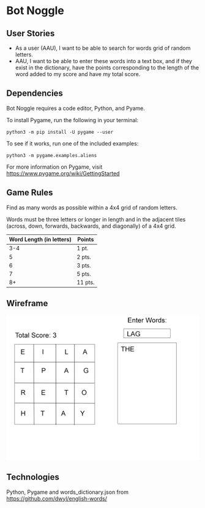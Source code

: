# Bot Noggle

## User Stories
- As a user (AAU), I want to be able to search for words grid of random letters.
- AAU, I want to be able to enter these words into a text box, and if they exist in the dictionary, have the points corresponding to the length of the word added to my score and have my total score.

## Dependencies
Bot Noggle requires a code editor, Python, and Pyame. 

To install Pygame, run the following in your terminal:

```
python3 -m pip install -U pygame --user
```
To see if it works, run one of the included examples:
```
python3 -m pygame.examples.aliens
```

For more information on Pygame, visit https://www.pygame.org/wiki/GettingStarted



## Game Rules
Find as many words as possible within a 4x4 grid of random letters.

Words must be three letters or longer in length and in the adjacent tiles (across, down, forwards, backwards, and diagonally) of a 4x4 grid.

Word Length (in letters) | Points
-|-
3-4 | 1 pt.
5  | 2 pts.
6  | 3 pts.
7 | 5 pts.
8+ | 11 pts.


## Wireframe
![Game Layout](/images/wireframes/p4_wireframes.png)

## Technologies
Python, Pygame and words_dictionary.json from https://github.com/dwyl/english-words/


